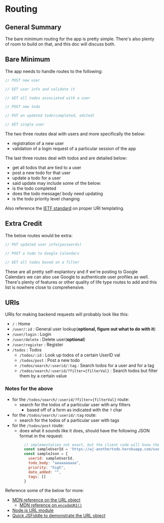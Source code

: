 # Routing

## General Summary

The bare minimum routing for the app is pretty simple. There's also plenty of room to build on that, and this doc will discuss both.

## Bare Minimum

The app needs to handle routes to the following:
```js
// POST new user

// GET user info and validate it

// GET all todos associated with a user

// POST new todo

// PUT an updated todo(completed, edited)

// GET single user
```

The two three routes deal with users and more specifically the below:
- registration of a new user
- validation of a login request of a particular session of the app

The last three routes deal with todos and are detailed below:
- get all todos that are tied to a user
- post a new todo for that user
- update a todo for a user
- said update may include some of the below:
- is the todo completed
- does the todo message/ body need updating
- is the todo priority level changing

Also reference the [IETF standard](https://tools.ietf.org/html/rfc6570) on proper URI templating.

## Extra Credit

The below routes would be extra:
```js
// PUT updated user info(passwords)

// POST a todo to Google Calendars

// GET all todos based on a filter
```

These are all pretty self-explantory and if we're posting to Google Calendars we can also use Google to authenticate user profiles as well. There's plenty of features or other quality of life type routes to add and this list is nowhere close to comprehensive.


## URIs

URIs for making backend requests will probably look like this:

- `/`              : Home
- `/user/:id`      : General user lookup(**optional, figure out what to do with it**)
- `/user/login`    : Login
- `/user/delete`   : Delete user(**optional**)
- `/user/register` : Register
- `/todos`         : Todos
  - `/todos/:id`   : Look up todos of a certain UserID val
  - `/todos/post`  : Post a new todo
  - `/todos/search/:userid/:tag` : Search todos for a user and for a tag
  - `/todos/search/:userid/?filter={filterVal}` : Search todos but filter them by a certain value

### Notes for the above
- for the `/todos/search/:userid/?filter={filterVal}` route:
  - search for the todos of a particular user with any filters
      - based off of a form as indicated with the `?` char
- for the `/todos/search/:userid/:tag` route:
    - search for the todos of a particular user with tags
- for the `/todos/post` route:
  - does what it sounds like it does, should have the following JSON format in the request:
    ```js
      // implementation not exact, but the client code will know the endpoint so it'd handle making it
      const sampleUserId = 'https://wj-anothertodo.herokuapp.com/user/' + userIdString
      const sampleJson = {
        userid: sampleUserId,
        todo_body: "aaaaaaaaaa",
        priority: "high",
        date_added: "",
        tags: []
      }
    ```

Reference some of the below for more:
- [MDN reference on the URL object](https://developer.mozilla.org/en-US/docs/Web/API/URL/URL)
  - [MDN reference on `encodeURI()`](https://developer.mozilla.org/en-US/docs/Web/JavaScript/Reference/Global_Objects/encodeURI)
- [Node.js URL module](https://nodejs.org/api/url.html)
- [Quick JSFiddle to demonstrate the URL object](https://jsfiddle.net/wilsonj806/0umh3ey7/)